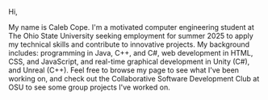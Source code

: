 Hi,

My name is Caleb Cope. I'm a motivated computer engineering student at The Ohio State University seeking employment for summer 2025 to apply my technical skills and contribute to innovative projects. My background includes: programming in Java, C++, and C#, web development in HTML, CSS, and JavaScript, and real-time graphical development in Unity (C#), and Unreal (C++). Feel free to browse my page to see what I've been working on, and check out the Collaborative Software Development Club at OSU to see some group projects I've worked on.
